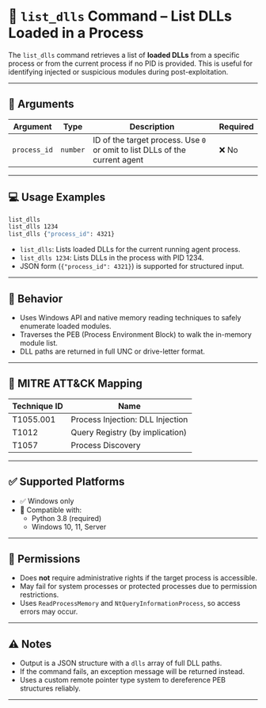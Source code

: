 # 📖 `list_dlls` Command – List DLLs Loaded in a Process

The `list_dlls` command retrieves a list of **loaded DLLs** from a specific process or from the current process if no PID is provided. This is useful for identifying injected or suspicious modules during post-exploitation.

---

## 🧾 Arguments

| Argument     | Type     | Description                                                                 | Required |
|--------------|----------|-----------------------------------------------------------------------------|----------|
| `process_id` | `number` | ID of the target process. Use `0` or omit to list DLLs of the current agent | ❌ No    |

---

## 💻 Usage Examples

```bash
list_dlls
list_dlls 1234
list_dlls {"process_id": 4321}
```

- `list_dlls`: Lists loaded DLLs for the current running agent process.
- `list_dlls 1234`: Lists DLLs in the process with PID 1234.
- JSON form (`{"process_id": 4321}`) is supported for structured input.

---

## 🔁 Behavior

- Uses Windows API and native memory reading techniques to safely enumerate loaded modules.
- Traverses the PEB (Process Environment Block) to walk the in-memory module list.
- DLL paths are returned in full UNC or drive-letter format.

---

## 🧩 MITRE ATT&CK Mapping

| Technique ID | Name                          |
|--------------|-------------------------------|
| T1055.001    | Process Injection: DLL Injection |
| T1012        | Query Registry (by implication) |
| T1057        | Process Discovery             |

---

## ✅ Supported Platforms

- ✅ Windows only  
- 🧪 Compatible with:
  - Python 3.8 (required)
  - Windows 10, 11, Server

---

## 🔐 Permissions

- Does **not** require administrative rights if the target process is accessible.
- May fail for system processes or protected processes due to permission restrictions.
- Uses `ReadProcessMemory` and `NtQueryInformationProcess`, so access errors may occur.

---

## ⚠️ Notes

- Output is a JSON structure with a `dlls` array of full DLL paths.
- If the command fails, an exception message will be returned instead.
- Uses a custom remote pointer type system to dereference PEB structures reliably.

---




